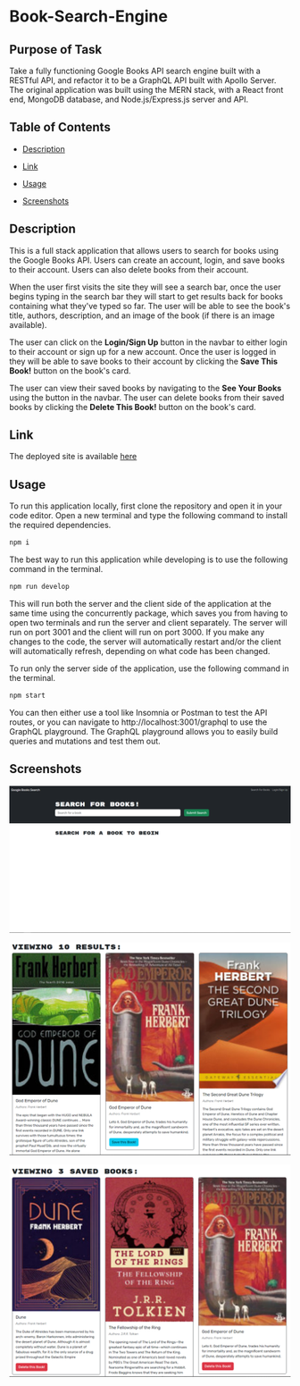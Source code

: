 # Book-Search-Engine

## Purpose of Task

Take a fully functioning Google Books API search engine built with a RESTful API, and refactor it to be a GraphQL API built with Apollo Server. The original application was built using the MERN stack, with a React front end, MongoDB database, and Node.js/Express.js server and API.

## Table of Contents

- [Description](#description)

- [Link](#link)

- [Usage](#usage)

- [Screenshots](#screenshots)

## Description

This is a full stack application that allows users to search for books using the Google Books API. Users can create an account, login, and save books to their account. Users can also delete books from their account.

When the user first visits the site they will see a search bar, once the user begins typing in the search bar they will start to get results back for books containing what they've typed so far. The user will be able to see the book's title, authors, description, and an image of the book (if there is an image available).

The user can click on the **Login/Sign Up** button in the navbar to either login to their account or sign up for a new account. Once the user is logged in they will be able to save books to their account by clicking the **Save This Book!** button on the book's card.

The user can view their saved books by navigating to the **See Your Books** using the button in the navbar. The user can delete books from their saved books by clicking the **Delete This Book!** button on the book's card.

## Link

The deployed site is available [here](https://hidden-temple-10144-e7a0c7b1de50.herokuapp.com/)

## Usage

To run this application locally, first clone the repository and open it in your code editor. Open a new terminal and type the following command to install the required dependencies.

```sh
npm i
```

The best way to run this application while developing is to use the following command in the terminal.

```sh
npm run develop
```

This will run both the server and the client side of the application at the same time using the concurrently package, which saves you from having to open two terminals and run the server and client separately. The server will run on port 3001 and the client will run on port 3000. If you make any changes to the code, the server will automatically restart and/or the client will automatically refresh, depending on what code has been changed.

To run only the server side of the application, use the following command in the terminal.

```sh
npm start
```

You can then either use a tool like Insomnia or Postman to test the API routes, or you can navigate to http://localhost:3001/graphql to use the GraphQL playground. The GraphQL playground allows you to easily build queries and mutations and test them out.

## Screenshots

![Screenshot of the homepage](./assets/images/homepage.png)

![Screenshot of search results](./assets/images/search-results.png)

![Screenshot of the saved books page](./assets/images/saved-books.png)
